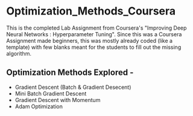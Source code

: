 # Optimization_Methods_Coursera
This is the completed Lab Assignment from Coursera's "Improving Deep Neural Networks : Hyperparameter Tuning".
Since this was a Coursera Assignment made beginners, this was mostly already coded (like a template) with few blanks meant for the students to fill out the missing algorithm.

## Optimization Methods Explored - 
- Gradient Descent (Batch & Gradient Desecent)
- Mini Batch Gradient Descent
- Gradient Descent with Momentum
- Adam Optimization
